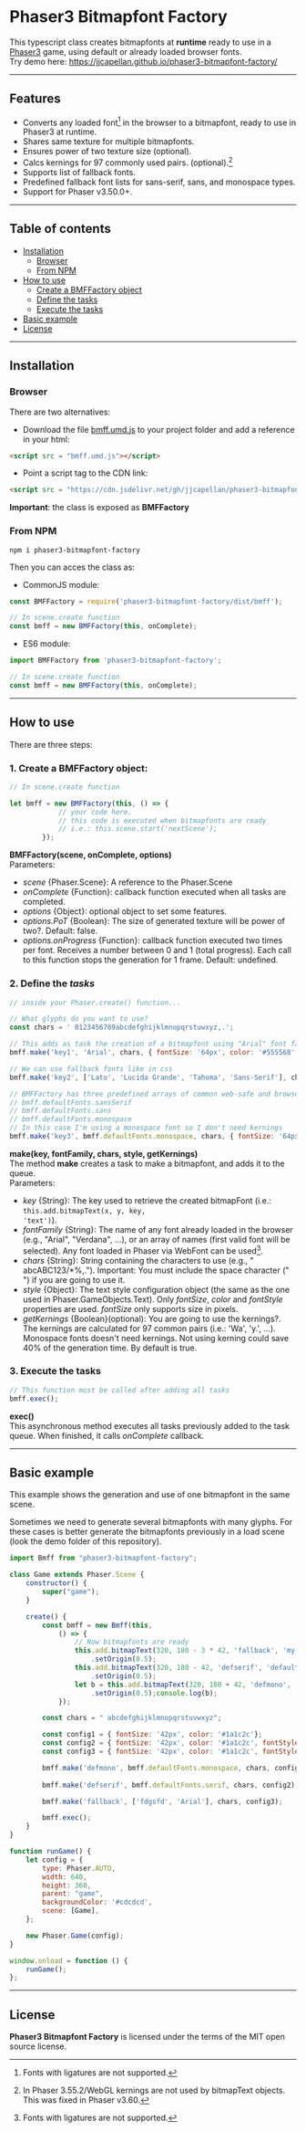# Phaser3 Bitmapfont Factory  

This typescript class creates bitmapfonts at **runtime** ready to use in a [Phaser3](https://phaser.io) game, using default or already loaded browser fonts.   
Try demo here: https://jjcapellan.github.io/phaser3-bitmapfont-factory/  

---
## Features
* Converts any loaded font[^1] in the browser to a bitmapfont, ready to use in Phaser3 at runtime.
* Shares same texture for multiple bitmapfonts.
* Ensures power of two texture size (optional).
* Calcs kernings for 97 commonly used pairs. (optional).[^2]
* Supports list of fallback fonts.
* Predefined fallback font lists for sans-serif, sans, and monospace types.
* Support for Phaser v3.50.0+.

[^1]: Fonts with ligatures are not supported.  

[^2]: In Phaser 3.55.2/WebGL kernings are not used by bitmapText objects. This was fixed in Phaser v3.60.  

---
## Table of contents  

* [Installation](#installation)
  * [Browser](#browser)
  * [From NPM](#from-npm)
* [How to use](#how-to-use)
  * [Create a BMFFactory object](#1-create-a-bmffactory-object)
  * [Define the tasks](#2-define-the-tasks)
  * [Execute the tasks](#3-execute-the-tasks)
* [Basic example](#basic-example)
* [License](#license)  

---
## Installation
### Browser
There are two alternatives:
* Download the file [bmff.umd.js](https://cdn.jsdelivr.net/gh/jjcapellan/phaser3-bitmapfont-factory@2.0.0/dist/bmff.umd.js) to your project folder and add a reference in your html:
```html
<script src = "bmff.umd.js"></script>
```  
* Point a script tag to the CDN link:
```html
<script src = "https://cdn.jsdelivr.net/gh/jjcapellan/phaser3-bitmapfont-factory@2.0.0/dist/bmff.umd.js"></script>
```  
**Important**: the class is exposed as **BMFFactory**
### From NPM
```
npm i phaser3-bitmapfont-factory
```
Then you can acces the class as:
* CommonJS module:
```javascript
const BMFFactory = require('phaser3-bitmapfont-factory/dist/bmff');

// In scene.create function
const bmff = new BMFFactory(this, onComplete);
```
* ES6 module:
```javascript
import BMFFactory from 'phaser3-bitmapfont-factory';

// In scene.create function
const bmff = new BMFFactory(this, onComplete);
```
---
## How to use
There are three steps:
### 1. Create a BMFFactory object:
```javascript
// In scene.create function

let bmff = new BMFFactory(this, () => {
            // your code here. 
            // this code is executed when bitmapfonts are ready
            // i.e.: this.scene.start('nextScene');
        });
```
**BMFFactory(scene, onComplete, options)**  
Parameters:
* *scene* {Phaser.Scene}: A reference to the Phaser.Scene
* *onComplete* {Function}: callback function executed when all tasks are completed.
* *options* {Object}: optional object to set some features.
* *options.PoT* {Boolean}: The size of generated texture will be power of two?. Default: false.
* *options.onProgress* {Function}: callback function executed two times per font. Receives a number between 0 and 1 (total progress). Each call to this function stops the generation for 1 frame. Default: undefined.

### 2. Define the *tasks*
```javascript
// inside your Phaser.create() function...

// What glyphs do you want to use?
const chars = ' 0123456789abcdefghijklmnopqrstuwxyz,.';

// This adds as task the creation of a bitmapfont using "Arial" font family and calculating its kernings
bmff.make('key1', 'Arial', chars, { fontSize: '64px', color: '#555568' });

// We can use fallback fonts like in css
bmff.make('key2', ['Lato', 'Lucida Grande', 'Tahoma', 'Sans-Serif'], chars, { fontSize: '64px', color: '#555568' });

// BMFFactory has three predefined arrays of common web-safe and browser default fonts:
// bmff.defaultFonts.sansSerif
// bmff.defaultFonts.sans
// bmff.defaultFonts.monospace
// In this case I'm using a monospace font so I don't need kernings
bmff.make('key3', bmff.defaultFonts.monospace, chars, { fontSize: '64px', color: '#555568' }, false);
```
**make(key, fontFamily, chars, style, getKernings)**  
The method **make** creates a task to make a bitmapfont, and adds it to the queue.  
Parameters:
* *key* {String}: The key used to retrieve the created bitmapFont (i.e.: <code>this.add.bitmapText(x, y, key, 'text')</code>).
* *fontFamily* {String}: The name of any font already loaded in the browser (e.g., "Arial", "Verdana", ...), or an array of names (first valid font will be selected). Any font loaded in Phaser via WebFont can be used[^1].
* *chars* {String}: String containing the characters to use (e.g., " abcABC123/*%,."). Important: You must include the space character (" ") if you are going to use it.
* *style* {Object}: The text style configuration object (the same as the one used in Phaser.GameObjects.Text). Only *fontSize*, *color* and *fontStyle* properties are used. *fontSize* only supports size in pixels.
* *getKernings* {Boolean}(optional): You are going to use the kernings?. The kernings are calculated for 97 common pairs (i.e.: 'Wa', 'y.', ...). Monospace fonts doesn't need kernings. Not using kerning could save 40% of the generation time. By default is true.

### 3. Execute the tasks
```javascript
// This function must be called after adding all tasks
bmff.exec();
```
**exec()**  
This asynchronous method executes all tasks previously added to the task queue. When finished, it calls *onComplete* callback.    

---

## Basic example
This example shows the generation and use of one bitmapfont in the same scene.  

Sometimes we need to generate several bitmapfonts with many glyphs. For these cases is better generate the bitmapfonts previously in a load scene (look the demo folder of this repository).  

```javascript
import Bmff from "phaser3-bitmapfont-factory";

class Game extends Phaser.Scene {
    constructor() {
        super("game");
    }

    create() {
        const bmff = new Bmff(this,
            () => {
                // Now bitmapfonts are ready
                this.add.bitmapText(320, 180 - 3 * 42, 'fallback', 'my defined fallback font')
                    .setOrigin(0.5);
                this.add.bitmapText(320, 180 - 42, 'defserif', 'default serif font')
                    .setOrigin(0.5);
                let b = this.add.bitmapText(320, 180 + 42, 'defmono', 'default monospace font')
                    .setOrigin(0.5);console.log(b);
            });

        const chars = " abcdefghijklmnopqrstuvwxyz";

        const config1 = { fontSize: '42px', color: '#1a1c2c'};
        const config2 = { fontSize: '42px', color: '#1a1c2c', fontStyle: 'italic' };
        const config3 = { fontSize: '42px', color: '#1a1c2c', fontStyle: 'bold' };        

        bmff.make('defmono', bmff.defaultFonts.monospace, chars, config1, false);
        
        bmff.make('defserif', bmff.defaultFonts.serif, chars, config2);

        bmff.make('fallback', ['fdgsfd', 'Arial'], chars, config3);        

        bmff.exec();
    }
}

function runGame() {
    let config = {
        type: Phaser.AUTO,
        width: 640,
        height: 360,
        parent: "game",
        backgroundColor: '#cdcdcd',
        scene: [Game],
    };

    new Phaser.Game(config);
}

window.onload = function () {
    runGame();
};
```
  
  


---
## License
**Phaser3 Bitmapfont Factory** is licensed under the terms of the MIT open source license.

